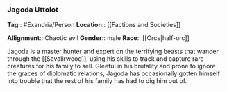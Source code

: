 ### Jagoda Uttolot
**Tag**:: #Exandria/Person
**Location**:: [[Factions and Societies]]

**Allignment**:: Chaotic evil
**Gender**:: male
**Race**:: [[Orcs|half-orc]]

Jagoda is a master hunter and expert on the terrifying beasts that wander through the [[Savalirwood]], using his skills to track and capture rare creatures for his family to sell. Gleeful in his brutality and prone to ignore the graces of diplomatic relations, Jagoda has occasionally gotten himself into trouble that the rest of his family has had to dig him out of.